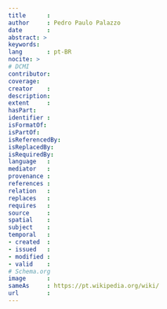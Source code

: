 ```yaml
---
title      :
author     : Pedro Paulo Palazzo
date       :
abstract: >
keywords:
lang       : pt-BR
nocite: >
# DCMI
contributor:
coverage:
creator    :
description:
extent     :
hasPart:
identifier :
isFormatOf:
isPartOf:
isReferencedBy:
isReplacedBy:
isRequiredBy:
language   :
mediator   :
provenance :
references :
relation   :
replaces   :
requires   :
source     :
spatial    :
subject    :
temporal   :
- created  :
- issued   :
- modified :
- valid    :
# Schema.org
image      :
sameAs     : https://pt.wikipedia.org/wiki/
url        :
---
```


